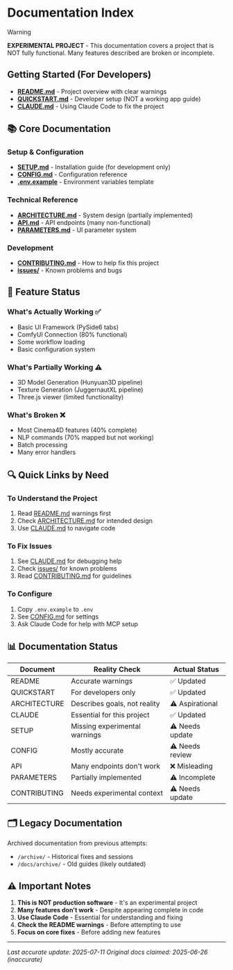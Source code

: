 # Documentation Index

> [!WARNING]
> **EXPERIMENTAL PROJECT** - This documentation covers a project that is NOT fully functional. Many features described are broken or incomplete.

## Getting Started (For Developers)

- **[README.md](../README.md)** - Project overview with clear warnings
- **[QUICKSTART.md](../QUICKSTART.md)** - Developer setup (NOT a working app guide)
- **[CLAUDE.md](../CLAUDE.md)** - Using Claude Code to fix the project

## 📚 Core Documentation

### Setup & Configuration
- **[SETUP.md](SETUP.md)** - Installation guide (for development only)
- **[CONFIG.md](CONFIG.md)** - Configuration reference
- **[.env.example](../.env.example)** - Environment variables template

### Technical Reference
- **[ARCHITECTURE.md](../ARCHITECTURE.md)** - System design (partially implemented)
- **[API.md](API.md)** - API endpoints (many non-functional)
- **[PARAMETERS.md](PARAMETERS.md)** - UI parameter system

### Development
- **[CONTRIBUTING.md](CONTRIBUTING.md)** - How to help fix this project
- **[issues/](../issues/)** - Known problems and bugs

## 📂 Feature Status

### What's Actually Working ✅
- Basic UI Framework (PySide6 tabs)
- ComfyUI Connection (80% functional)
- Some workflow loading
- Basic configuration system

### What's Partially Working ⚠️
- 3D Model Generation (Hunyuan3D pipeline)
- Texture Generation (JuggernautXL pipeline)
- Three.js viewer (limited functionality)

### What's Broken ❌
- Most Cinema4D features (40% complete)
- NLP commands (70% mapped but not working)
- Batch processing
- Many error handlers

## 🔍 Quick Links by Need

### To Understand the Project
1. Read [README.md](../README.md) warnings first
2. Check [ARCHITECTURE.md](../ARCHITECTURE.md) for intended design
3. Use [CLAUDE.md](../CLAUDE.md) to navigate code

### To Fix Issues
1. See [CLAUDE.md](../CLAUDE.md) for debugging help
2. Check [issues/](../issues/) for known problems
3. Read [CONTRIBUTING.md](CONTRIBUTING.md) for guidelines

### To Configure
1. Copy `.env.example` to `.env`
2. See [CONFIG.md](CONFIG.md) for settings
3. Ask Claude Code for help with MCP setup

## 📊 Documentation Status

| Document | Reality Check | Actual Status |
|----------|---------------|---------------|
| README | Accurate warnings | ✅ Updated |
| QUICKSTART | For developers only | ✅ Updated |
| ARCHITECTURE | Describes goals, not reality | ⚠️ Aspirational |
| CLAUDE | Essential for this project | ✅ Updated |
| SETUP | Missing experimental warnings | ⚠️ Needs update |
| CONFIG | Mostly accurate | ⚠️ Needs review |
| API | Many endpoints don't work | ❌ Misleading |
| PARAMETERS | Partially implemented | ⚠️ Incomplete |
| CONTRIBUTING | Needs experimental context | ⚠️ Needs update |

## 🗂️ Legacy Documentation

Archived documentation from previous attempts:
- `/archive/` - Historical fixes and sessions
- `/docs/archive/` - Old guides (likely outdated)

## ⚠️ Important Notes

1. **This is NOT production software** - It's an experimental project
2. **Many features don't work** - Despite appearing complete in code
3. **Use Claude Code** - Essential for understanding and fixing
4. **Check the README warnings** - Before attempting to use
5. **Focus on core fixes** - Before adding new features

---

*Last accurate update: 2025-07-11*
*Original docs claimed: 2025-06-26 (inaccurate)*